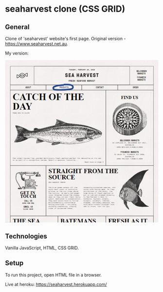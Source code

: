 # seaharvest clone (CSS GRID)

## General
Clone of 'seaharvest' website's first page. Original version - https://www.seaharvest.net.au.

My version:

![alt text](https://github.com/JustinaJur/seaharvest/blob/master/seaharvestpic.png)


## Technologies
Vanilla JavaScript,
HTML, 
CSS GRID.

## Setup
To run this project, open HTML file in a browser.

Live at heroku:
https://seaharvest.herokuapp.com/


